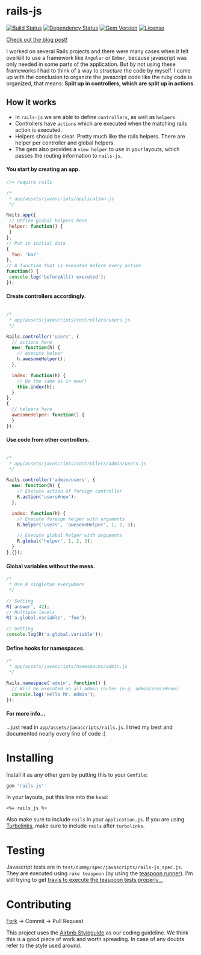rails-js
========
[![Build Status](https://travis-ci.org/tonekk/rails-js.svg)](https://travis-ci.org/tonekk/rails-js)
[![Dependency Status](https://gemnasium.com/tonekk/rails-js.svg)](https://gemnasium.com/tonekk/rails-js)
[![Gem Version](http://img.shields.io/gem/v/rails-js.svg)](https://rubygems.org/gems/rails-js)
[![License](http://img.shields.io/:license-mit-blue.svg)](http://tonekk.mit-license.org)


[Check out the blog post!](http://finn.heemeyer.net/2014/10/18/rails-js/)


I worked on several Rails projects and there were many cases when it felt overkill to use a framework like ``Angular`` or ``Ember``, because javascript was only needed in some parts of the application.
But by not using these frameworks I had to think of a way to *structure* the code by myself.
I came up with the conclusion to organize the javascript code like the ruby code is organized, that means: __Split up in controllers, which are split up in actions.__

## How it works
* In ``rails-js`` we are able to define ``controllers``, as well as ``helpers``.
* Controllers have ``actions`` which are executed when the matching rails action is executed.
* Helpers should be clear. Pretty much like the rails helpers. There are helper per controller and global helpers.
* The gem also provides a ``view helper`` to use in your layouts, which passes the routing information to ``rails-js``.

#### You start by creating an app.

```js
//= require rails

/*
 * app/assets/javascripts/application.js
 */

Rails.app({
 // Define global helpers here
 helper: function() {
 }
},
// Put in initial data
{
  foo: 'bar'
},
// A function that is executed before every action
function() {
 console.log('beforeAll() executed');
});

```
#### Create controllers accordingly.

```js

/*
 * app/assets/javascripts/controllers/users.js
 */

Rails.controller('users', {
  // actions here
  new: function(h) {
    // execute helper
    h.awesomeHelper();
  },

  index: function(h) {
    // Do the same as in new()
    this.index(h);
  }
},
{
  // helpers here
  awesomeHelper: function() {
  }
});

```


#### Use code from other controllers.
```js

/*
 * app/assets/javascripts/controllers/admin/users.js
 */

Rails.controller('admin/users', {
  new: function(h) {
    // Execute action of foreign controller
    R.action('users#new');
  },

  index: function(h) {
    // Execute foreign helper with arguments
    R.helper('users', 'awesomeHelper', 1, 2, 3);

    // Execute global helper with arguments
    R.global('helper', 1, 2, 3);
  }
},{});

```


#### Global variables without the mess.
```js
/*
 * Use R singleton everywhere
 */

// Setting
R('answer', 42);
// Multiple levels
R('a.global.variable', 'foo');

// Getting
console.log(R('a.global.variable'));
```


#### Define hooks for namespaces.
```js
/*
 * app/assets/javascripts/namespaces/admin.js
 */

Rails.namespace('admin', function() {
  // Will be executed on all admin routes (e.g. admin/users#new)
  console.log('Hello Mr. Admin');
});
```

#### For more info...
...just read in ``app/assets/javascripts/rails.js``. I tried my best and documented nearly every line of code :)

Installing
==========

Install it as any other gem by putting this to your ``Gemfile``:
```ruby
gem 'rails-js'
```
In your layouts, put this line into the ``head``:
```erb
<%= rails_js %>
```
Also make sure to include ``rails`` in your ``application.js``. If you are using [Turbolinks](https://github.com/rails/turbolinks), make sure to include ``rails`` after ``turbolinks``.

Testing
=======

Javascript tests are in ``test/dummy/spec/javascripts/rails-js_spec.js``.
They are executed using ``rake teaspoon`` (by using the [teaspoon runner](https://github.com/modeset/teaspoon)).
I'm still trying to get [travis to execute the teaspoon tests properly...](https://travis-ci.org/tonekk/rails-js/builds/37740824)

Contributing
============

[Fork](https://github.com/tonekk/rails-js/fork) -> Commit -> Pull Request

This project uses the [Airbnb Styleguide](https://github.com/airbnb/javascript) as our coding guideline.
We think this is a good piece of work and worth spreading.
In case of any doubts refer to the style used around.
